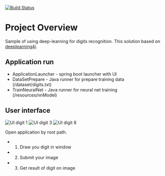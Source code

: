 [![Build Status](https://travis-ci.org/AlexKbit/deeplearning-digits.svg?branch=master)](https://travis-ci.org/AlexKbit/deeplearning-digits)

# Project Overview #

Sample of using deep-learning for digits recognition.
This solution based on [deeplearning4j](https://deeplearning4j.org/index.html).

## Application run
  - ApplicationLauncher - spring boot launcher with UI
  - DataSetPrepare - Java runner for prepare training data (/dataset/digits.txt)
  - TrainNeuralNet - Java runner for neural net training (/resources/nnModel)

## User interface

<img alt="UI digit 1" src="https://ndownloader.figshare.com/files/12476879/preview/12476879/preview.jpg">
<img alt="UI digit 3" src="https://ndownloader.figshare.com/files/12476873/preview/12476873/preview.jpg">
<img alt="UI digit 8" src="https://ndownloader.figshare.com/files/12476876/preview/12476876/preview.jpg">

Open application by root path.
  - 1) Draw you digit in window
  - 2) Submit your image
  - 3) Get result of digit on image
